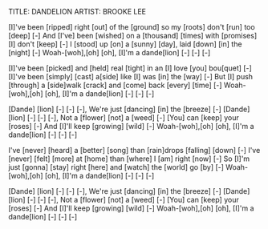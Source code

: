 TITLE: DANDELION
ARTIST: BROOKE LEE

[I]'ve been [ripped] right [out] of the [ground] 
so my [roots] don't [run] too [deep] [-]
And [I've] been [wished] on a [thousand] [times] 
with [promises] [I] don't [keep] [-]
I [stood] up [on] a [sunny] [day], 
laid [down] [in] the [night] [-]
Woah-[woh],[oh] [oh], 
[I]'m a dande[lion] [-] [-] [-]

[I]'ve been [picked] and [held] real [tight] 
in an [I] love [you] bou[quet] [-]
[I]'ve been [simply] [cast] a[side] 
like [I] was [in] the [way] [-]
But [I] push [through] a [side]walk [crack] 
and [come] back [every] [time] [-]
Woah-[woh],[oh] [oh], 
[I]'m a dande[lion] [-] [-] [-]

[Dande] [lion] [-] [-] [-], 
We're just [dancing] [in] the [breeze] [-]
[Dande] [lion] [-] [-] [-], 
Not a [flower] [not] a [weed] [-]
[You] can [keep] your [roses] [-] 
And [I]'ll keep [growing] [wild] [-]
Woah-[woh],[oh] [oh], 
[I]'m a dande[lion] [-] [-] [-]

I've [never] [heard] a [bettеr] [song] 
than [rain]drops [falling] [down] [-]
I've [never] [fеlt] [more] at [home] 
than [where] I [am] right [now] [-]
So [I]'m just [gonna] [stay] right [here] 
and [watch] the [world] go [by] [-]
Woah-[woh],[oh] [oh], 
[I]'m a dande[lion] [-] [-] [-]

[Dande] [lion] [-] [-] [-], 
We're just [dancing] [in] the [breeze] [-]
[Dande] [lion] [-] [-] [-], 
Not a [flower] [not] a [weed] [-]
[You] can [keep] your [roses] [-] 
And [I]'ll keep [growing] [wild] [-]
Woah-[woh],[oh] [oh], 
[I]'m a dande[lion] [-] [-] [-]